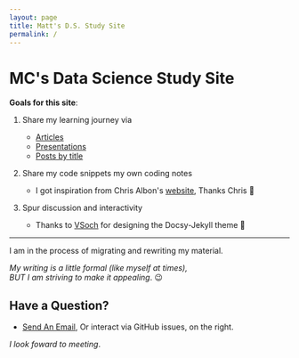 ```yaml
---
layout: page
title: Matt's D.S. Study Site
permalink: /
---
```


# MC's Data Science Study Site 

**Goals for this site**:

1. Share my learning journey via 
   - [Articles](docs)
   - [Presentations](docs/resources/mcc-presentations)
   - [Posts by title](archive)

2. Share my code snippets my own coding notes 
   - I got inspiration from Chris Albon's [website](https://chrisalbon.com), Thanks Chris 👏

3. Spur discussion and interactivity  
   - Thanks to [VSoch](https://vsoch.github.io/docsy-jekyll/) for designing the Docsy-Jekyll theme 👏

---

I am in the process of migrating and rewriting my material.  

*My writing is a little formal (like myself at times),   
BUT I am striving to make it appealing*. 😉


## Have a Question?

- <a href="mailto:matt.curcio.ri@gmail.com?subject=A question from the web">Send An Email</a>, Or interact via GitHub issues, on the right.

*I look foward to meeting*.